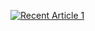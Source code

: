  <a target="_blank" href="https://github-readme-medium-recent-article.vercel.app/medium/@ozzgur.sanli/1"><img src="https://github-readme-medium-recent-article.vercel.app/medium/@ozzgur.sanli/1" alt="Recent Article 1"> 




